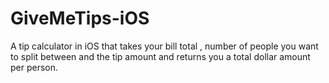# GiveMeTips-iOS
A tip calculator in iOS that takes your bill total , number of people you want to split between and the tip amount and returns you a total dollar amount per person.
